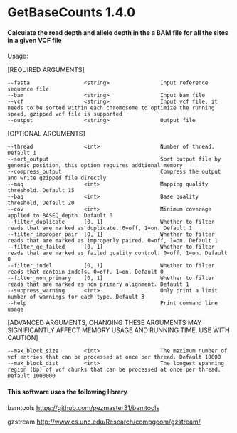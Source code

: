 # GetBaseCounts 1.4.0

#### Calculate the read depth and allele depth in the a BAM file for all the sites in a given VCF file


Usage:

[REQUIRED ARGUMENTS]

	--fasta                 <string>                Input reference sequence file
	--bam                   <string>                Input bam file
	--vcf                   <string>                Input vcf file, it needs to be sorted within each chromosome to optimize the running speed, gzipped vcf file is supported
	--output                <string>                Output file

[OPTIONAL ARGUMENTS]

	--thread                <int>                   Number of thread. Default 1
	--sort_output                                   Sort output file by genomic position, this option requires addtional memory
	--compress_output                               Compress the output and write gzipped file directly
	--maq                   <int>                   Mapping quality threshold. Default 15
	--baq                   <int>                   Base quality threshold, Default 20
	--cov                   <int>                   Minimum coverage applied to BASEQ_depth. Default 0
	--filter_duplicate      [0, 1]                  Whether to filter reads that are marked as duplicate. 0=off, 1=on. Default 1
	--filter_improper_pair  [0, 1]                  Whether to filter reads that are marked as improperly paired. 0=off, 1=on. Default 1
	--filter_qc_failed      [0, 1]                  Whether to filter reads that are marked as failed quality control. 0=off, 1=on. Default 0
	--filter_indel          [0, 1]                  Whether to filter reads that contain indels. 0=off, 1=on. Default 0
	--filter_non_primary    [0, 1]                  Whether to filter reads that are marked as non primary alignment. Default 1
	--suppress_warning      <int>                   Only print a limit number of warnings for each type. Default 3
	--help                                          Print command line usage


[ADVANCED ARGUMENTS, CHANGING THESE ARGUMENTS MAY SIGNIFICANTLY AFFECT MEMORY USAGE AND RUNNING TIME. USE WITH CAUTION]

	--max_block_size        <int>                   The maximum number of vcf entries that can be processed at once per thread. Default 10000
	--max_block_dist        <int>                   The longest spanning region (bp) of vcf chunks that can be processed at once per thread. Default 1000000





#### This software uses the following library

bamtools https://github.com/pezmaster31/bamtools

gzstream http://www.cs.unc.edu/Research/compgeom/gzstream/


